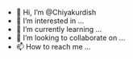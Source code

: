 - 👋 Hi, I’m @Chiyakurdish
- 👀 I’m interested in ...
- 🌱 I’m currently learning ...
- 💞️ I’m looking to collaborate on ...
- 📫 How to reach me ...

<!---
Chiyakurdish/Chiyakurdish is a ✨ special ✨ repository because its `README.md` (this file) appears on your GitHub profile.
You can click the Preview link to take a look at your changes.
--->
